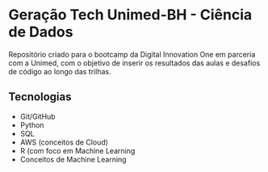# Geração Tech Unimed-BH - Ciência de Dados

Repositório criado para o bootcamp da Digital Innovation One em parceria com a Unimed, com o objetivo de inserir os resultados das aulas 
e desafios de código ao longo das trilhas.

## Tecnologias
* Git/GitHub
* Python 
* SQL
* AWS (conceitos de Cloud)
* R (com foco em Machine Learning
* Conceitos de Machine Learning

